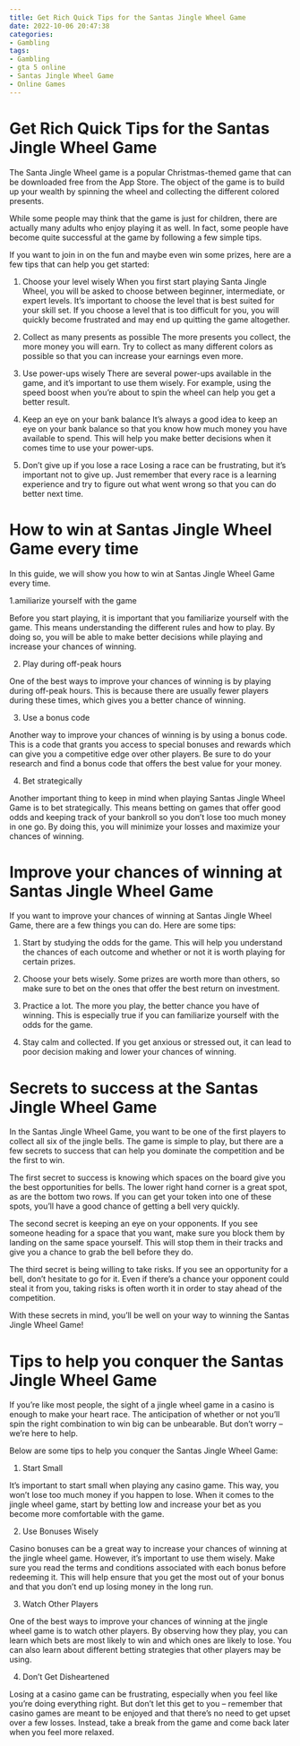 ```yaml
---
title: Get Rich Quick Tips for the Santas Jingle Wheel Game 
date: 2022-10-06 20:47:38
categories:
- Gambling
tags:
- Gambling
- gta 5 online
- Santas Jingle Wheel Game
- Online Games
---
```



#  Get Rich Quick Tips for the Santas Jingle Wheel Game 

The Santa Jingle Wheel game is a popular Christmas-themed game that can be downloaded free from the App Store. The object of the game is to build up your wealth by spinning the wheel and collecting the different colored presents.

While some people may think that the game is just for children, there are actually many adults who enjoy playing it as well. In fact, some people have become quite successful at the game by following a few simple tips.

If you want to join in on the fun and maybe even win some prizes, here are a few tips that can help you get started:

1. Choose your level wisely
When you first start playing Santa Jingle Wheel, you will be asked to choose between beginner, intermediate, or expert levels. It’s important to choose the level that is best suited for your skill set. If you choose a level that is too difficult for you, you will quickly become frustrated and may end up quitting the game altogether.

2. Collect as many presents as possible
The more presents you collect, the more money you will earn. Try to collect as many different colors as possible so that you can increase your earnings even more.

3. Use power-ups wisely
There are several power-ups available in the game, and it’s important to use them wisely. For example, using the speed boost when you’re about to spin the wheel can help you get a better result.

4. Keep an eye on your bank balance
It’s always a good idea to keep an eye on your bank balance so that you know how much money you have available to spend. This will help you make better decisions when it comes time to use your power-ups.

5. Don’t give up if you lose a race
Losing a race can be frustrating, but it’s important not to give up. Just remember that every race is a learning experience and try to figure out what went wrong so that you can do better next time.

#  How to win at Santas Jingle Wheel Game every time 

In this guide, we will show you how to win at Santas Jingle Wheel Game every time.

1.amiliarize yourself with the game

Before you start playing, it is important that you familiarize yourself with the game. This means understanding the different rules and how to play. By doing so, you will be able to make better decisions while playing and increase your chances of winning.

2. Play during off-peak hours

One of the best ways to improve your chances of winning is by playing during off-peak hours. This is because there are usually fewer players during these times, which gives you a better chance of winning.

3. Use a bonus code

Another way to improve your chances of winning is by using a bonus code. This is a code that grants you access to special bonuses and rewards which can give you a competitive edge over other players. Be sure to do your research and find a bonus code that offers the best value for your money.

4. Bet strategically

Another important thing to keep in mind when playing Santas Jingle Wheel Game is to bet strategically. This means betting on games that offer good odds and keeping track of your bankroll so you don’t lose too much money in one go. By doing this, you will minimize your losses and maximize your chances of winning.

#  Improve your chances of winning at Santas Jingle Wheel Game 

If you want to improve your chances of winning at Santas Jingle Wheel Game, there are a few things you can do. Here are some tips:

1. Start by studying the odds for the game. This will help you understand the chances of each outcome and whether or not it is worth playing for certain prizes.

2. Choose your bets wisely. Some prizes are worth more than others, so make sure to bet on the ones that offer the best return on investment.

3. Practice a lot. The more you play, the better chance you have of winning. This is especially true if you can familiarize yourself with the odds for the game.

4. Stay calm and collected. If you get anxious or stressed out, it can lead to poor decision making and lower your chances of winning.

#  Secrets to success at the Santas Jingle Wheel Game 

In the Santas Jingle Wheel Game, you want to be one of the first players to collect all six of the jingle bells. The game is simple to play, but there are a few secrets to success that can help you dominate the competition and be the first to win.

The first secret to success is knowing which spaces on the board give you the best opportunities for bells. The lower right hand corner is a great spot, as are the bottom two rows. If you can get your token into one of these spots, you’ll have a good chance of getting a bell very quickly.

The second secret is keeping an eye on your opponents. If you see someone heading for a space that you want, make sure you block them by landing on the same space yourself. This will stop them in their tracks and give you a chance to grab the bell before they do.

The third secret is being willing to take risks. If you see an opportunity for a bell, don’t hesitate to go for it. Even if there’s a chance your opponent could steal it from you, taking risks is often worth it in order to stay ahead of the competition.

With these secrets in mind, you’ll be well on your way to winning the Santas Jingle Wheel Game!

#  Tips to help you conquer the Santas Jingle Wheel Game

If you’re like most people, the sight of a jingle wheel game in a casino is enough to make your heart race. The anticipation of whether or not you’ll spin the right combination to win big can be unbearable. But don’t worry – we’re here to help.

Below are some tips to help you conquer the Santas Jingle Wheel Game:

1. Start Small

It’s important to start small when playing any casino game. This way, you won’t lose too much money if you happen to lose. When it comes to the jingle wheel game, start by betting low and increase your bet as you become more comfortable with the game.

2. Use Bonuses Wisely

Casino bonuses can be a great way to increase your chances of winning at the jingle wheel game. However, it’s important to use them wisely. Make sure you read the terms and conditions associated with each bonus before redeeming it. This will help ensure that you get the most out of your bonus and that you don’t end up losing money in the long run.

3. Watch Other Players

One of the best ways to improve your chances of winning at the jingle wheel game is to watch other players. By observing how they play, you can learn which bets are most likely to win and which ones are likely to lose. You can also learn about different betting strategies that other players may be using.

4. Don’t Get Disheartened

Losing at a casino game can be frustrating, especially when you feel like you’re doing everything right. But don’t let this get to you – remember that casino games are meant to be enjoyed and that there’s no need to get upset over a few losses. Instead, take a break from the game and come back later when you feel more relaxed.
